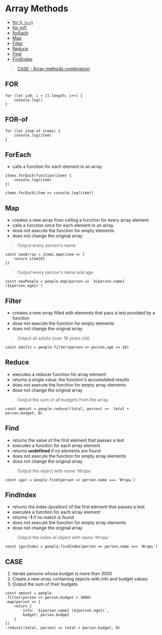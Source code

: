 # Array Methods

* [for (i, i++)](#for)
* [for (of)](#for-of)
* [forEach](#foreach)
* [Map](#map)
* [Filter](#filter)
* [Reduce](#reduce)
* [Find](#find)
* [FindIndex](#findindex)

> [CASE - Array methods combination](#case)

## FOR

```
for (let i=0; i < [].length; i++) {
    console.log()
}
```
## FOR-of

```
for (let item of items) {
    console.log(item)
}
```

## ForEach

* calls a function for each element in an array

```
items.forEach(function(item) {
    console.log(item)
})
```

```
items.forEach(item => console.log(item))
```

## Map

* creates a new array from calling a function for every array element
* calls a function once for each element in an array
* dose not execute the function for empty elements
* does not change the original array

> Output every person's name
```
const newArray = items.map(item => {
    return item[0]
})
```

> Output every person's name and age
```
const newPeople = people.map(person => `${person.name} (${person.age})`)
```

## Filter

* creates a new array filled with elements that pass a test provided by a function
* dose not execute the function for empty elements
* does not change the original array

> Output all adults (over 18 years old)
```
const adults = people.filter(person => person.age >= 18)
```

## Reduce

* executes a reducer function for array element
* returns a single value: the function's accumulated results
* does not execute the function for empty array elements
* dose not change the original array

> Output the sum of all budgets from the array
```
const amount = people.reduce((total, person) =>  total + person.budget, 0)
```

## Find

* returns the value of the first element that passes a test
* executes a function for each array element
* returns **undefined** if no elements are found
* does not execute the function for empty array elements
* dose not change the original array

> Output the object with name 'Игорь'
```
const igor = people.find(person => person.name === 'Игорь')
```

## FindIndex

* returns the index (position) of the first element that passes a test
* executes a function for each array element
* returns **-1** if no match is found
* does not execute the function for empty array elements
* dose not change the original array

> Output the index of object with name 'Игорь'
```
const igorIndex = people.findIndex(person => person.name === 'Игорь')
```

## CASE 

1. Iterate persons whose budget is more than 3000
2. Create a new array containing objects with info and budget values
3. Output the sum of their budgets

```
const amount = people
.filter(person => person.budget > 3000)
.map(person => {
    return {
        info: `${person.name} (${person.age})`,
        budget: person.budget
    }
})
.reduce((total, person) => total + person.budget, 0)
```